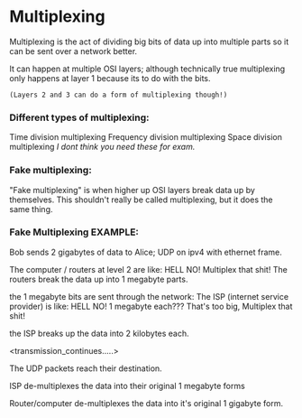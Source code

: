 

# Multiplexing

Multiplexing is the act of dividing big bits of data up into multiple
parts so it can be sent over a network better.

It can happen at multiple OSI layers; although technically true
multiplexing only happens at layer 1 because its to do with the bits.

    (Layers 2 and 3 can do a form of multiplexing though!)


### Different types of multiplexing:
Time division multiplexing
Frequency division multiplexing
Space division multiplexing
    *I dont think you need these for exam.*


### Fake multiplexing:
"Fake multiplexing" is when higher up OSI layers break data up by themselves.
This shouldn't really be called multiplexing, but it does the same thing.

### Fake Multiplexing EXAMPLE:

Bob sends 2 gigabytes of data to Alice; UDP on ipv4 with ethernet frame.

The computer / routers at level 2 are like: HELL NO! Multiplex that shit!
The routers break the data up into 1 megabyte parts.

the 1 megabyte bits are sent through the network:
The ISP (internet service provider) is like: HELL NO! 1 megabyte each???
That's too big, Multiplex that shit!

the ISP breaks up the data into 2 kilobytes each. 

<transmission_continues.....>

The UDP packets reach their destination.

ISP de-multiplexes the data into their original 1 megabyte forms

Router/computer de-multiplexes the data into it's original 1 gigabyte form.


